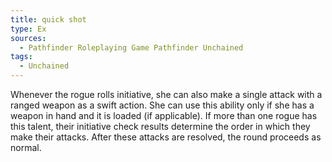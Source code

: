 ```yaml
---
title: quick shot
type: Ex
sources:
  - Pathfinder Roleplaying Game Pathfinder Unchained
tags:
  - Unchained
---
```


Whenever the rogue rolls initiative, she can also make a single attack with a ranged weapon as a swift action. She can use this ability only if she has a weapon in hand and it is loaded (if applicable). If more than one rogue has this talent, their initiative check results determine the order in which they make their attacks. After these attacks are resolved, the round proceeds as normal.
